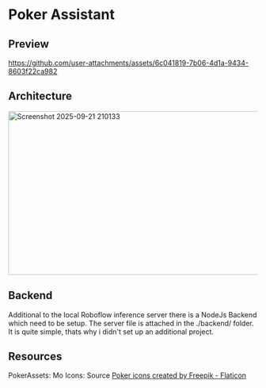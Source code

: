 # Poker Assistant

## Preview
https://github.com/user-attachments/assets/6c041819-7b06-4d1a-9434-8603f22ca982

## Architecture
<img width="640" height="330" alt="Screenshot 2025-09-21 210133" src="https://github.com/user-attachments/assets/d43c6a1a-086c-4fbd-acf5-b05ff4dbac38" />

## Backend
Additional to the local Roboflow inference server there is a NodeJs Backend which need to be setup.
The server file is attached in the ./backend/ folder. It is quite simple, thats why i didn't set up an additional project.

## Resources
PokerAssets: Mo
Icons: Source <a href="https://www.flaticon.com/free-icons/poker" title="poker icons">Poker icons created by Freepik - Flaticon</a>
